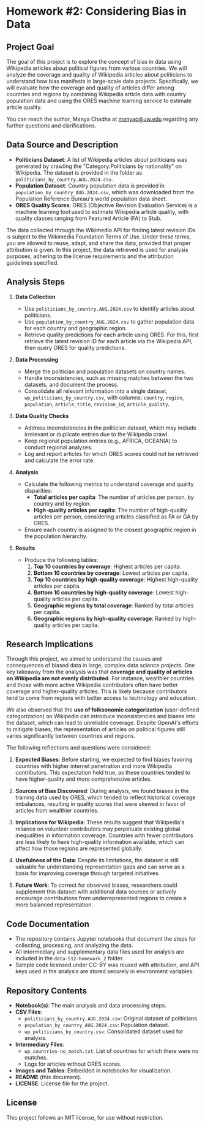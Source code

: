 # Homework #2: Considering Bias in Data

## Project Goal
The goal of this project is to explore the concept of bias in data using Wikipedia articles about political figures from various countries. We will analyze the coverage and quality of Wikipedia articles about politicians to understand how bias manifests in large-scale data projects. Specifically, we will evaluate how the coverage and quality of articles differ among countries and regions by combining Wikipedia article data with country population data and using the ORES machine learning service to estimate article quality.

You can reach the author, Manya Chadha at manyac@uw.edu regarding any further questions and clarifications.

## Data Source and Description
- **Politicians Dataset**: A list of Wikipedia articles about politicians was generated by crawling the "Category:Politicians by nationality" on Wikipedia. The dataset is provided in the folder as `politicians_by_country.AUG.2024.csv`.
- **Population Dataset**: Country population data is provided in `population_by_country_AUG.2024.csv`, which was downloaded from the Population Reference Bureau's world population data sheet.
- **ORES Quality Scores**: ORES (Objective Revision Evaluation Service) is a machine learning tool used to estimate Wikipedia article quality, with quality classes ranging from Featured Article (FA) to Stub.

The data collected through the Wikimedia API for finding latest revision IDs is subject to the Wikimedia Foundation Terms of Use. Under these terms, you are allowed to reuse, adapt, and share the data, provided that proper attribution is given. In this project, the data retrieved is used for analysis purposes, adhering to the license requirements and the attribution guidelines specified.

## Analysis Steps
1. **Data Collection**
   - Use `politicians_by_country.AUG.2024.csv` to identify articles about politicians.
   - Use `population_by_country_AUG.2024.csv` to gather population data for each country and geographic region.
   - Retrieve quality predictions for each article using ORES. For this, first retrieve the latest revision ID for each article via the Wikipedia API, then query ORES for quality predictions.

2. **Data Processing**
   - Merge the politician and population datasets on country names.
   - Handle inconsistencies, such as missing matches between the two datasets, and document the process.
   - Consolidate all relevant information into a single dataset, `wp_politicians_by_country.csv`, with columns: `country`, `region`, `population`, `article_title`, `revision_id`, `article_quality`.

3. **Data Quality Checks**
   - Address inconsistencies in the politician dataset, which may include irrelevant or duplicate entries due to the Wikipedia crawl.
   - Keep regional population entries (e.g., AFRICA, OCEANIA) to conduct regional analyses.
   - Log and report articles for which ORES scores could not be retrieved and calculate the error rate.

4. **Analysis**
   - Calculate the following metrics to understand coverage and quality disparities:
     - **Total articles per capita**: The number of articles per person, by country and by region.
     - **High-quality articles per capita**: The number of high-quality articles per person, considering articles classified as FA or GA by ORES.
   - Ensure each country is assigned to the closest geographic region in the population hierarchy.

5. **Results**
   - Produce the following tables:
     1. **Top 10 countries by coverage**: Highest articles per capita.
     2. **Bottom 10 countries by coverage**: Lowest articles per capita.
     3. **Top 10 countries by high-quality coverage**: Highest high-quality articles per capita.
     4. **Bottom 10 countries by high-quality coverage**: Lowest high-quality articles per capita.
     5. **Geographic regions by total coverage**: Ranked by total articles per capita.
     6. **Geographic regions by high-quality coverage**: Ranked by high-quality articles per capita.

## Research Implications
Through this project, we aimed to understand the causes and consequences of biased data in large, complex data science projects. One key takeaway from the analysis was that **coverage and quality of articles on Wikipedia are not evenly distributed**. For instance, wealthier countries and those with more active Wikipedia contributors often have better coverage and higher-quality articles. This is likely because contributors tend to come from regions with better access to technology and education.

We also observed that the **use of folksonomic categorization** (user-defined categorization) on Wikipedia can introduce inconsistencies and biases into the dataset, which can lead to unreliable coverage. Despite OpenAI's efforts to mitigate biases, the representation of articles on political figures still varies significantly between countries and regions.

The following reflections and questions were considered:

1. **Expected Biases**: Before starting, we expected to find biases favoring countries with higher internet penetration and more Wikipedia contributors. This expectation held true, as these countries tended to have higher-quality and more comprehensive articles.

2. **Sources of Bias Discovered**: During analysis, we found biases in the training data used by ORES, which tended to reflect historical coverage imbalances, resulting in quality scores that were skewed in favor of articles from wealthier countries.

3. **Implications for Wikipedia**: These results suggest that Wikipedia's reliance on volunteer contributors may perpetuate existing global inequalities in information coverage. Countries with fewer contributors are less likely to have high-quality information available, which can affect how those regions are represented globally.

4. **Usefulness of the Data**: Despite its limitations, the dataset is still valuable for understanding representation gaps and can serve as a basis for improving coverage through targeted initiatives.

5. **Future Work**: To correct for observed biases, researchers could supplement this dataset with additional data sources or actively encourage contributions from underrepresented regions to create a more balanced representation.

## Code Documentation
- The repository contains Jupyter notebooks that document the steps for collecting, processing, and analyzing the data.
- All intermediary and supplementary data files used for analysis are included in the `data-512-homework_2` folder.
- Sample code licensed under CC-BY was reused with attribution, and API keys used in the analysis are stored securely in environment variables.

## Repository Contents
- **Notebook(s)**: The main analysis and data processing steps.
- **CSV Files**:
  - `politicians_by_country.AUG.2024.csv`: Original dataset of politicians.
  - `population_by_country_AUG.2024.csv`: Population dataset.
  - `wp_politicians_by_country.csv`: Consolidated dataset used for analysis.
- **Intermediary Files**:
  - `wp_countries-no_match.txt`: List of countries for which there were no matches.
  - Logs for articles without ORES scores.
- **Images and Tables**: Embedded in notebooks for visualization.
- **README** (this document).
- **LICENSE**: License file for the project.

## License
This project follows an MIT license, for use without restriction.
